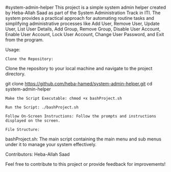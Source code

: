 #system-admin-helper
This project is a simple system admin helper created by Heba-Allah Saad as part of the System Administration Track in ITI. The system provides a practical approach for automating routine tasks and simplifying administrative processes like  Add User, Remove User, Update User, List User Details, Add Group, Remove Group, Disable User Account, Enable User Account, Lock User Account, Change User Password, and Exit from the program.

Usage:

    Clone the Repository:

Clone the repository to your local machine and navigate to the project directory.

git clone https://github.com/heba-hamed/system-admin-helper.git
cd system-admin-helper

    Make the Script Executable: chmod +x bashProject.sh

    Run the Script: ./bashProject.sh

    Follow On-Screen Instructions: Follow the prompts and instructions displayed on the screen.

    File Structure:

bashProject.sh: The main script containing the main menu and sub menus under it to manage your system effectively.

Contributors: Heba-Allah Saad

Feel free to contribute to this project or provide feedback for improvements!
